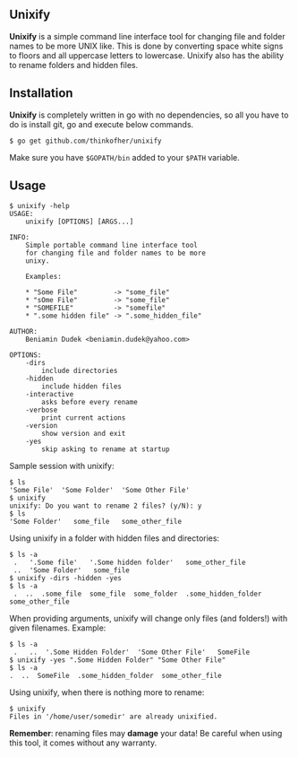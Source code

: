 Unixify
-------

**Unixify** is a simple command line interface tool for changing file and folder names to be more UNIX like. This is done by converting space white signs to floors and all uppercase letters to lowercase. Unixify also has the ability to rename folders and hidden files.

Installation
------------

**Unixify** is completely written in go with no dependencies, so all you have to do is install git, go and execute below commands.

    $ go get github.com/thinkofher/unixify

Make sure you have `$GOPATH/bin` added to your `$PATH` variable.

Usage
----

    $ unixify -help
    USAGE:
        unixify [OPTIONS] [ARGS...]

    INFO:
        Simple portable command line interface tool
        for changing file and folder names to be more
        unixy.

        Examples:

        * "Some File"         -> "some_file"
        * "sOme File"         -> "some_file"
        * "SOMEFILE"          -> "somefile"
        * ".some hidden file" -> ".some_hidden_file"

    AUTHOR:
        Beniamin Dudek <beniamin.dudek@yahoo.com>

    OPTIONS:
        -dirs
            include directories
        -hidden
            include hidden files
        -interactive
            asks before every rename
        -verbose
            print current actions
        -version
            show version and exit
        -yes
            skip asking to rename at startup

Sample session with unixify:

    $ ls
    'Some File'  'Some Folder'  'Some Other File'
    $ unixify
    unixify: Do you want to rename 2 files? (y/N): y
    $ ls
    'Some Folder'   some_file   some_other_file

Using unixify in a folder with hidden files and directories:

    $ ls -a
     .   '.Some file'   '.Some hidden folder'   some_other_file
     ..  'Some Folder'   some_file
    $ unixify -dirs -hidden -yes
    $ ls -a
     .  ..  .some_file  some_file  some_folder  .some_hidden_folder  some_other_file

When providing arguments, unixify will change only files (and folders!) with given filenames. Example:

    $ ls -a
     .   ..  '.Some Hidden Folder'  'Some Other File'   SomeFile
    $ unixify -yes ".Some Hidden Folder" "Some Other File"
    $ ls -a
    .  ..  SomeFile  .some_hidden_folder  some_other_file

Using unixify, when there is nothing more to rename:

    $ unixify
    Files in '/home/user/somedir' are already unixified.

**Remember**: renaming files may **damage** your data! Be careful when using this tool, it comes without any warranty.
